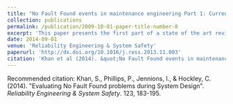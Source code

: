 ```yaml
---
title: "No Fault Found events in maintenance engineering Part 1: Current trends, implications and organizational practices"
collection: publications
permalink: /publication/2009-10-01-paper-title-number-8
excerpt: 'This paper presents the first part of a state of the art review on the No Fault Found (NFF) phenomenon. The aim has been to compile a systematic reference point for burgeoning NFF literature, and to provide a comprehensive overview for gaining an understanding of NFF knowledge and concepts. Increasing systems complexities have seen a rise in the number of unknown failures that are being reported during operational service. Units tagged as NFF are evidence that a serviceable component was removed, and attempts to troubleshoot the root cause have been unsuccessful. There are many reasons on how these failures manifest themselves and these papers describe the prominent issues that have persisted across a variety of industrial applications and processes for decades. This article, in particular, deals with the impact of NFF from an organizational culture and human factors point of view. It also highlights recent developments in NFF standards, its financial implications and safety concerns.'
date: 2014-09-01
venue: 'Reliability Engineering & System Safety'
paperurl: 'http://dx.doi.org/10.1016/j.ress.2013.11.003'
citation: 'Khan et al (2014). &quot;No Fault Found events in maintenance engineering Part 1: Current trends, implications and organizational practices.&quot; <i>Reliability Engineering & System Safety</i>. 123, 183-195.'
---
```


Recommended citation: Khan, S., Phillips, P., Jennions, I., & Hockley, C. (2014). "Evaluating No Fault Found problems during System Design".<i> Reliability Engineering & System Safety</i>. 123, 183-195.
